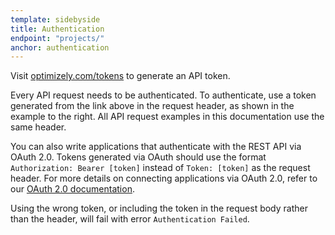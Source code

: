 ```yaml
---
template: sidebyside
title: Authentication
endpoint: "projects/"
anchor: authentication
---
```

<div class="lego-attention lego-attention--warning push--bottom">Visit <a target="_blank" href="http://www.optimizely.com/tokens">optimizely.com/tokens</a> to generate an API token.</div>

Every API request needs to be authenticated. To authenticate, use a token generated from the link above in the request header, as shown in the example to the right. All API request examples in this documentation use the same header.

You can also write applications that authenticate with the REST API via OAuth 2.0. Tokens generated via OAuth should use the format `Authorization: Bearer [token]` instead of `Token: [token]` as the request header. For more details on connecting applications via OAuth 2.0, refer to our [OAuth 2.0 documentation](#oauth).

Using the wrong token, or including the token in the request body rather than the header, will fail with error `Authentication Failed`.
